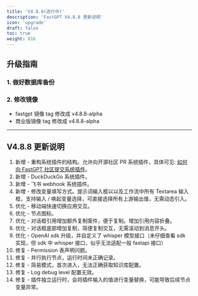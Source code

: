 ```yaml
---
title: 'V4.8.8(进行中)'
description: 'FastGPT V4.8.8 更新说明'
icon: 'upgrade'
draft: false
toc: true
weight: 816
---
```


## 升级指南

### 1. 做好数据库备份

### 2. 修改镜像

- fastgpt 镜像 tag 修改成 v4.8.8-alpha
- 商业版镜像 tag 修改成 v4.8.8-alpha

-------

## V4.8.8 更新说明

1. 新增 - 重构系统插件的结构。允许向开源社区 PR 系统插件，具体可见: [如何向 FastGPT 社区提交系统插件](https://fael3z0zfze.feishu.cn/wiki/ERZnw9R26iRRG0kXZRec6WL9nwh)。
2. 新增 - DuckDuckGo 系统插件。
3. 新增 - 飞书 webhook 系统插件。
4. 新增 - 修改变量填写方式。提示词输入框以以及工作流中所有 Textarea 输入框，支持输入 / 唤起变量选择，可直接选择所有上游输出值，无需动态引入。
5. 优化 - 移动端快速切换应用交互。
6. 优化 - 节点图标。
7. 优化 - 对话框引用增加额外复制案件，便于复制。增加引用内容折叠。
8. 优化 - 对话框底部增加复制，简便复制交互，无需滚动到消息开头。
9. 优化 - OpenAI sdk 升级，并自定义了 whisper 模型接口（未仔细查看 sdk 实现，但 sdk 中 whisper 接口，似乎无法适配一般 fastapi 接口）
10. 修复 - Permission 表声明问题。
11. 修复 - 并行执行节点，运行时间未正确记录。
12. 修复 - 简易模式，首次进入，无法正确获取知识库配置。
13. 修复 - Log debug level 配置无效。
14. 修复 - 插件独立运行时，会将插件输入的值进行变量替换，可能导致后续节点变量异常。